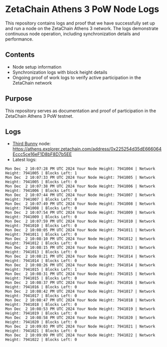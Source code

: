 # ZetaChain Athens 3 PoW Node Logs
This repository contains logs and proof that we have successfully set up and run a node on the ZetaChain Athens 3 network. The logs demonstrate continuous node operation, including synchronization details and performance.

## Contents
- Node setup information
- Synchronization logs with block height details
- Ongoing proof of work logs to verify active participation in the ZetaChain network

## Purpose
This repository serves as documentation and proof of participation in the ZetaChain Athens 3 PoW testnet.

## Logs

- [Third Bunny](https://thirdbunny.xyz/) node: https://athens.explorer.zetachain.com/address/0x225254d35dE666064Eccc5ce16eF1D8bF8D7b5EE
- Latest logs:
```
Mon Dec  2 10:07:28 PM UTC 2024 Your Node Height: 7941004 | Network Height: 7941005 | Blocks Left: 1
Mon Dec  2 10:07:33 PM UTC 2024 Your Node Height: 7941005 | Network Height: 7941005 | Blocks Left: 0
Mon Dec  2 10:07:38 PM UTC 2024 Your Node Height: 7941006 | Network Height: 7941006 | Blocks Left: 0
Mon Dec  2 10:07:44 PM UTC 2024 Your Node Height: 7941007 | Network Height: 7941007 | Blocks Left: 0
Mon Dec  2 10:07:49 PM UTC 2024 Your Node Height: 7941008 | Network Height: 7941008 | Blocks Left: 0
Mon Dec  2 10:07:54 PM UTC 2024 Your Node Height: 7941009 | Network Height: 7941009 | Blocks Left: 0
Mon Dec  2 10:07:59 PM UTC 2024 Your Node Height: 7941010 | Network Height: 7941010 | Blocks Left: 0
Mon Dec  2 10:08:05 PM UTC 2024 Your Node Height: 7941011 | Network Height: 7941011 | Blocks Left: 0
Mon Dec  2 10:08:10 PM UTC 2024 Your Node Height: 7941012 | Network Height: 7941012 | Blocks Left: 0
Mon Dec  2 10:08:15 PM UTC 2024 Your Node Height: 7941013 | Network Height: 7941013 | Blocks Left: 0
Mon Dec  2 10:08:21 PM UTC 2024 Your Node Height: 7941014 | Network Height: 7941014 | Blocks Left: 0
Mon Dec  2 10:08:26 PM UTC 2024 Your Node Height: 7941014 | Network Height: 7941015 | Blocks Left: 1
Mon Dec  2 10:08:31 PM UTC 2024 Your Node Height: 7941015 | Network Height: 7941015 | Blocks Left: 0
Mon Dec  2 10:08:37 PM UTC 2024 Your Node Height: 7941016 | Network Height: 7941016 | Blocks Left: 0
Mon Dec  2 10:08:42 PM UTC 2024 Your Node Height: 7941017 | Network Height: 7941017 | Blocks Left: 0
Mon Dec  2 10:08:47 PM UTC 2024 Your Node Height: 7941018 | Network Height: 7941018 | Blocks Left: 0
Mon Dec  2 10:08:53 PM UTC 2024 Your Node Height: 7941019 | Network Height: 7941019 | Blocks Left: 0
Mon Dec  2 10:08:58 PM UTC 2024 Your Node Height: 7941020 | Network Height: 7941020 | Blocks Left: 0
Mon Dec  2 10:09:03 PM UTC 2024 Your Node Height: 7941021 | Network Height: 7941021 | Blocks Left: 0
Mon Dec  2 10:09:09 PM UTC 2024 Your Node Height: 7941022 | Network Height: 7941022 | Blocks Left: 0
```

